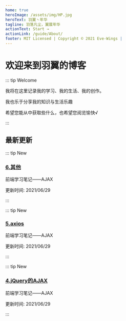 ```yaml
---
home: true
heroImage: /assets/img/HP.jpg
heroText: 羽翼丶年华
tagline: 羽落凡尘，翼展年华
actionText: Start →
actionLink: /guide/About/
footer: MIT Licensed | Copyright © 2021 Eve-Wings |
---
```


# 欢迎来到羽翼的博客

::: tip Welcome

我将在这里记录我的学习、我的生活、我的创作。

我也乐于分享我的知识与生活乐趣

希望您能从中获取些什么，也希望您阅览愉快√

:::

## 最新更新

::: tip New

### [6.其他](guide/fornt-end-learn/promote/AJAX/6.其他)

前端学习笔记——AJAX

更新时间: 2021/06/29

:::

::: tip New

### [5.axios](guide/fornt-end-learn/promote/AJAX/5.axios)

前端学习笔记——AJAX

更新时间: 2021/06/29

:::

::: tip New

### [4.jQuery的AJAX](guide/fornt-end-learn/promote/AJAX/4.jQuery的AJAX)

前端学习笔记——AJAX

更新时间: 2021/06/29

:::












